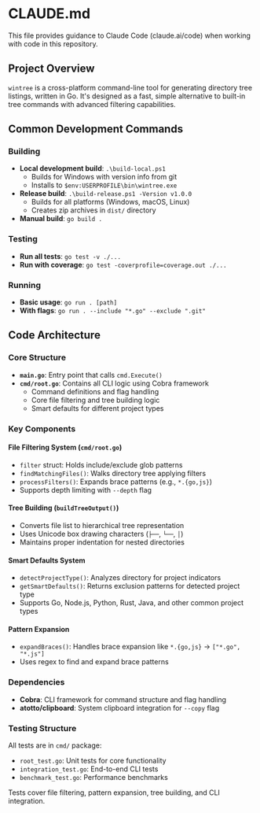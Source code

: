 # CLAUDE.md

This file provides guidance to Claude Code (claude.ai/code) when working with code in this repository.

## Project Overview

`wintree` is a cross-platform command-line tool for generating directory tree listings, written in Go. It's designed as a fast, simple alternative to built-in tree commands with advanced filtering capabilities.

## Common Development Commands

### Building
- **Local development build**: `.\build-local.ps1`
  - Builds for Windows with version info from git
  - Installs to `$env:USERPROFILE\bin\wintree.exe`
- **Release build**: `.\build-release.ps1 -Version v1.0.0`
  - Builds for all platforms (Windows, macOS, Linux)
  - Creates zip archives in `dist/` directory
- **Manual build**: `go build .`

### Testing
- **Run all tests**: `go test -v ./...`
- **Run with coverage**: `go test -coverprofile=coverage.out ./...`

### Running
- **Basic usage**: `go run . [path]`
- **With flags**: `go run . --include "*.go" --exclude ".git"`

## Code Architecture

### Core Structure
- **`main.go`**: Entry point that calls `cmd.Execute()`
- **`cmd/root.go`**: Contains all CLI logic using Cobra framework
  - Command definitions and flag handling
  - Core file filtering and tree building logic
  - Smart defaults for different project types

### Key Components

#### File Filtering System (`cmd/root.go`)
- `filter` struct: Holds include/exclude glob patterns
- `findMatchingFiles()`: Walks directory tree applying filters
- `processFilters()`: Expands brace patterns (e.g., `*.{go,js}`)
- Supports depth limiting with `--depth` flag

#### Tree Building (`buildTreeOutput()`)
- Converts file list to hierarchical tree representation
- Uses Unicode box drawing characters (`├──`, `└──`, `│`)
- Maintains proper indentation for nested directories

#### Smart Defaults System
- `detectProjectType()`: Analyzes directory for project indicators
- `getSmartDefaults()`: Returns exclusion patterns for detected project type
- Supports Go, Node.js, Python, Rust, Java, and other common project types

#### Pattern Expansion
- `expandBraces()`: Handles brace expansion like `*.{go,js}` → `["*.go", "*.js"]`
- Uses regex to find and expand brace patterns

### Dependencies
- **Cobra**: CLI framework for command structure and flag handling
- **atotto/clipboard**: System clipboard integration for `--copy` flag

### Testing Structure
All tests are in `cmd/` package:
- `root_test.go`: Unit tests for core functionality
- `integration_test.go`: End-to-end CLI tests
- `benchmark_test.go`: Performance benchmarks

Tests cover file filtering, pattern expansion, tree building, and CLI integration.